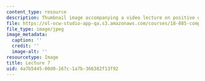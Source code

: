 ```yaml
---
content_type: resource
description: Thumbnail image accompanying a video lecture on positive definite matrices.
file: https://ol-ocw-studio-app-qa.s3.amazonaws.com/courses/18-085-computational-science-and-engineering-i-fall-2008/4a7b544500d0167c1a7b366382f13f92_7.jpg
file_type: image/jpeg
image_metadata:
  caption: ''
  credit: ''
  image-alt: ''
resourcetype: Image
title: Lecture 7
uid: 4a7b5445-00d0-167c-1a7b-366382f13f92
---
```

